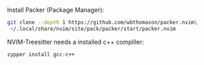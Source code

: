 Install Packer (Package Manager):
``` sh
git clone --depth 1 https://github.com/wbthomason/packer.nvim\
 ~/.local/share/nvim/site/pack/packer/start/packer.nvim
```

NVIM-Treesitter needs a installed c++ compliler:
``` sh
zypper install gcc-c++
```
